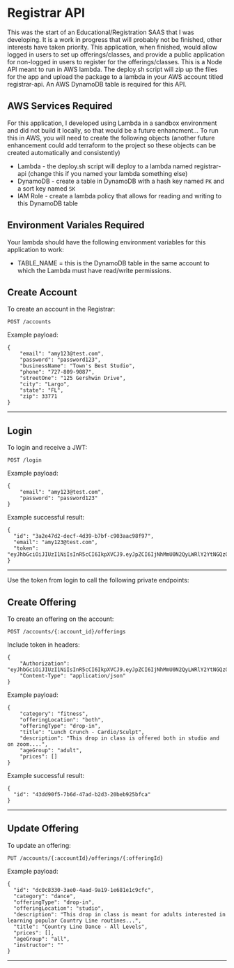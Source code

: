 # Registrar API

This was the start of an Educational/Registration SAAS that I was developing. It is a work in progress that will probably not be finished, other interests have taken priority. This application, when finished, would allow logged in users to set up offerings/classes, and provide a public application for non-logged in users to register for the offerings/classes. This is a Node API meant to run in AWS lambda. The deploy.sh script will zip up the files for the app and upload the package to a lambda in your AWS account titled registrar-api. An AWS DynamoDB table is required for this API.

## AWS Services Required
For this application, I developed using Lambda in a sandbox environment and did not build it locally, so that would be a future enhancment... To run this in AWS, you will need to create the following objects (another future enhancement could add terraform to the project so these objects can be created automatically and consistently)
  * Lambda - the deploy.sh script will deploy to a lambda named registrar-api (change this if you named your lambda something else)
  * DynamoDB - create a table in DynamoDB with a hash key named `PK` and a sort key named `SK`
  * IAM Role - create a lambda policy that allows for reading and writing to this DynamoDB table

## Environment Variales Required
Your lambda should have the following environment variables for this application to work:
  * TABLE_NAME = this is the DynamoDB table in the same account to which the Lambda must have read/write permissions.


## Create Account

To create an account in the Registrar:

```
POST /accounts
```
Example payload:
```
{
    "email": "amy123@test.com",
    "password": "password123",
    "businessName": "Town's Best Studio",
    "phone": "727-809-9087",
    "streetOne": "125 Gershwin Drive",
    "city": "Largo",
    "state": "FL",
    "zip": 33771
}
```
---
## Login
To login and receive a JWT:

```
POST /login
```
Example payload:
```
{
    "email": "amy123@test.com",
    "password": "password123"
}
```
Example successful result:
```
{
  "id": "3a2e47d2-decf-4d39-b7bf-c903aac98f97",
  "email": "amy123@test.com",
  "token": "eyJhbGciOiJIUzI1NiIsInR5cCI6IkpXVCJ9.eyJpZCI6IjNhMmU0N2QyLWRlY2YtNGQzOS1iN2Jm..."
}
```
---
Use the token from login to call the following private endpoints:
## Create Offering
To create an offering on the account:
```
POST /accounts/{:account_id}/offerings
```
Include token in headers:
```
{
    "Authorization": "eyJhbGciOiJIUzI1NiIsInR5cCI6IkpXVCJ9.eyJpZCI6IjNhMmU0N2QyLWRlY2YtNGQzOS1iN2Jm...",
    "Content-Type": "application/json"
}
```
Example payload:
```
{
    "category": "fitness",
    "offeringLocation": "both",
    "offeringType": "drop-in",
    "title": "Lunch Crunch - Cardio/Sculpt",
    "description": "This drop in class is offered both in studio and on zoom....",
    "ageGroup": "adult",
    "prices": []
}
```
Example successful result:
```
{
  "id": "43dd90f5-7b6d-47ad-b2d3-20beb925bfca"
}
```
---
## Update Offering
To update an offering:
```
PUT /accounts/{:accountId}/offerings/{:offeringId}
```
Example payload:
```
{
  "id": "dc0c8330-3ae0-4aad-9a19-1e681e1c9cfc",
  "category": "dance",
  "offeringType": "drop-in",
  "offeringLocation": "studio",
  "description": "This drop in class is meant for adults interested in learning popular Country Line routines...",
  "title": "Country Line Dance - All Levels",
  "prices": [],
  "ageGroup": "all",
  "instructor": ""
}
```
---
